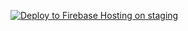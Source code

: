 [![Deploy to Firebase Hosting on staging](https://github.com/scalamatsuri/2024.scalamatsuri.org/actions/workflows/staging-firebase-hosting-merge.yml/badge.svg?branch=master)](https://github.com/scalamatsuri/2024.scalamatsuri.org/actions/workflows/staging-firebase-hosting-merge.yml)
